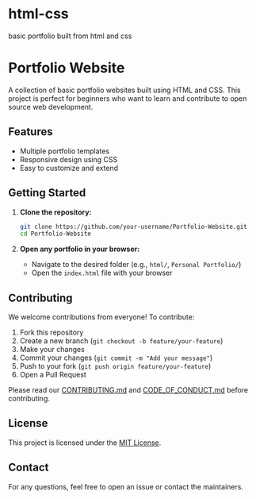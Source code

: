 # html-css
basic portfolio built from html and css
# Portfolio Website

A collection of basic portfolio websites built using HTML and CSS. This project is perfect for beginners who want to learn and contribute to open source web development.

## Features

- Multiple portfolio templates
- Responsive design using CSS
- Easy to customize and extend

## Getting Started

1. **Clone the repository:**
   ```sh
   git clone https://github.com/your-username/Portfolio-Website.git
   cd Portfolio-Website
   ```

2. **Open any portfolio in your browser:**
   - Navigate to the desired folder (e.g., `html/`, `Personal Portfolio/`)
   - Open the `index.html` file with your browser

## Contributing

We welcome contributions from everyone! To contribute:

1. Fork this repository
2. Create a new branch (`git checkout -b feature/your-feature`)
3. Make your changes
4. Commit your changes (`git commit -m "Add your message"`)
5. Push to your fork (`git push origin feature/your-feature`)
6. Open a Pull Request

Please read our [CONTRIBUTING.md](CONTRIBUTING.md) and [CODE_OF_CONDUCT.md](CODE_OF_CONDUCT.md) before contributing.

## License

This project is licensed under the [MIT License](LICENSE.md).

## Contact

For any questions, feel free to open an issue or contact the maintainers.

